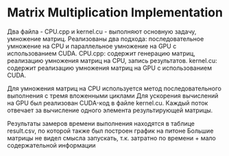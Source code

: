 # Matrix Multiplication Implementation
Два файла - CPU.cpp и kernel.cu - выполняют основную задачу, умножение матриц. Реализованы два подхода: последовательное умножение на CPU и параллельное умножение на GPU с использованием CUDA.
CPU.cpp: содержит генерацию матриц, реализацию умножения матриц на CPU, запись результатов.
kernel.cu: содержит реализацию умножения матриц на GPU с использованием CUDA.

Для умножения матриц на CPU используется метод последовательного выполнения с тремя вложенными циклами
Для ускорения вычислений на GPU был реализован CUDA-код в файле kernel.cu. Каждый поток отвечает за вычисление одного элемента результирующей матрицы.

Результаты замеров времени выполнения находятся в таблице result.csv, по которой также был построен график на питоне
Большие матрицы не видел смысла запускать, т.к. затратно по времени + мало содержательной информации
